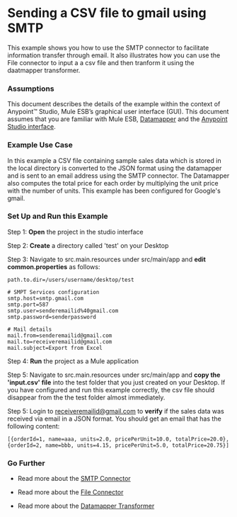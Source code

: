 # Sending a CSV file to gmail using SMTP


This example shows you how to use the SMTP connector to facilitate information transfer through email. It also illustrates how you can use the File connector to input a a csv file and then tranform it using the daatmapper transformer.

### Assumptions

This document describes the details of the example within the context of Anypoint™ Studio, Mule ESB’s graphical user interface (GUI). This document assumes that you are familiar with Mule ESB, [Datamapper](http://www.mulesoft.org/documentation/display/current/Datamapper+User+Guide+and+Reference) and the [Anypoint Studio interface](http://www.mulesoft.org/documentation/display/current/Anypoint+Studio+Essentials). 

### Example Use Case

In this example a CSV file containing sample sales data which is stored in the local directory is converted to the JSON format using the datamapper and is sent to an email address using the SMTP connector. The Datamapper also computes the total price for each order by multiplying the unit price with the number of units. This example has been configured for Google's gmail.

### Set Up and Run this Example

Step 1: **Open** the project in the studio interface

Step 2: **Create** a directory called 'test' on your Desktop

Step 3: Navigate to src.main.resources under src/main/app and **edit common.properties** as follows:

    path.to.dir=/users/username/desktop/test
 
    # SMPT Services configuration
    smtp.host=smtp.gmail.com
    smtp.port=587
    smtp.user=senderemailid%40gmail.com
    smtp.password=senderpassword

    # Mail details
    mail.from=senderemailid@gmail.com
    mail.to=receiveremailid@gmail.com
    mail.subject=Export from Excel
    
Step 4: **Run** the project as a Mule application

Step 5: Navigate to src.main.resources under src/main/app and **copy the 'input.csv' file** into the test folder that you just created on your Desktop. If you have configured and run this example correctly, the csv file should disappear from the the test folder almost immediately.

Step 5: Login to receiveremailid@gmail.com to **verify** if the sales data was received via email in a JSON format. You should get an email that has the following content:

    [{orderId=1, name=aaa, units=2.0, pricePerUnit=10.0, totalPrice=20.0}, {orderId=2, name=bbb, units=4.15, pricePerUnit=5.0, totalPrice=20.75}]

### Go Further

* Read more about the [SMTP Connector](http://www.mulesoft.org/documentation/display/current/SMTP+Transport+Reference)

* Read more about the [File Connector](http://www.mulesoft.org/documentation/display/current/File+Transport+Reference)

* Read more about the [Datamapper Transformer](http://www.mulesoft.org/documentation/display/current/Datamapper+User+Guide+and+Reference)
